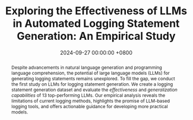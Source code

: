 ---
title:          "Exploring the Effectiveness of LLMs in Automated Logging Statement Generation: An Empirical Study"
date:           2024-09-27 00:00:00 +0800
selected:       false
pub:            >-
                IEEE Transactions on Software Engineering, 2024.
pub_pre:        >-
                <span class="badge badge-pill badge-custom badge-success">TSE'24</span>
# pub_post:       'Under review.'
# pub_last:       '<span class="badge badge-pill badge-custom badge-secondary">Conference</span><span class="badge badge-pill badge-custom badge-warning">Poster</span>'
abstract: >-
    Despite advancements in natural language generation and programming language comprehension, the potential of large language models (LLMs) for generating logging statements remains unexplored.
    To fill the gap, we conduct the first study on LLMs for logging statement generation.
    We create a logging statement generation dataset and evaluate the <i>effectiveness</i> and <i>generalization capabilities</i> of 13 top-performing LLMs.
    Our empirical analysis reveals the limitations of current logging methods, highlights the promise of LLM-based logging tools, and offers actionable guidance for developing more practical models.
authors:
    - Yichen Li
    - Yintong Huo
    - Zhihan Jiang
    - Renyi Zhong
    - Pinjia He
    - Yuxin Su
    - Lionel C. Briand 
    - Michael R. Lyu
links:
  Paper: https://www.zhihan-jiang.com/files/TSE24/LoggingStudy.pdf
  Arxiv: https://arxiv.org/abs/2307.05950
  Project: https://github.com/logpai/LogBench
  # Slides:
  DOI: https://doi.org/10.1109/TSE.2024.3475375
  BibTex: https://www.zhihan-jiang.com/files/TSE24/LoggingStudy-bibtex.txt
---